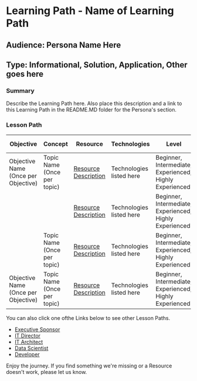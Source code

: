 # Learning Path - Name of Learning Path

## Audience: Persona Name Here
## Type: Informational, Solution, Application, Other goes here

### Summary
Describe the Learning Path here. Also place this description and a link to this Learning Path in the README.MD folder for the Persona's section.


### Lesson Path

| Objective |	Concept	| Resource | Technologies | Level | Pre-Requisites 
| --- |	---	| --- | ---  | ---  | --- 
| Objective Name (Once per Objective) | Topic Name (Once per topic) | [Resource Description](http://microsoft.com) | Technologies listed here | Beginner, Intermediate, Experienced, Highly Experienced | Describe Pre-Reqs here
|                                     |                             | [Resource Description](http://microsoft.com) | Technologies listed here | Beginner, Intermediate, Experienced, Highly Experienced | Describe Pre-Reqs here
|                                     | Topic Name (Once per topic) | [Resource Description](http://microsoft.com) | Technologies listed here | Beginner, Intermediate, Experienced, Highly Experienced | Describe Pre-Reqs here
| Objective Name (Once per Objective) | Topic Name (Once per topic) | [Resource Description](http://microsoft.com) | Technologies listed here | Beginner, Intermediate, Experienced, Highly Experienced | Describe Pre-Reqs here


You can also click one ofthe Links below to see other Lesson Paths.

- [Executive Sponsor](https://github.com/BuckWoody/LearningPaths/tree/master/Executive%20Sponsor)
- [IT Director](https://github.com/BuckWoody/LearningPaths/tree/master/IT%20Director)
- [IT Architect](https://github.com/BuckWoody/LearningPaths/tree/master/IT%20Architect)
- [Data Scientist](https://github.com/BuckWoody/LearningPaths/tree/master/Data%20Scientist)
- [Developer](https://github.com/BuckWoody/LearningPaths/tree/master/Developer)

Enjoy the journey. If you find something we're missing or a Resource doesn't work, please let us know.